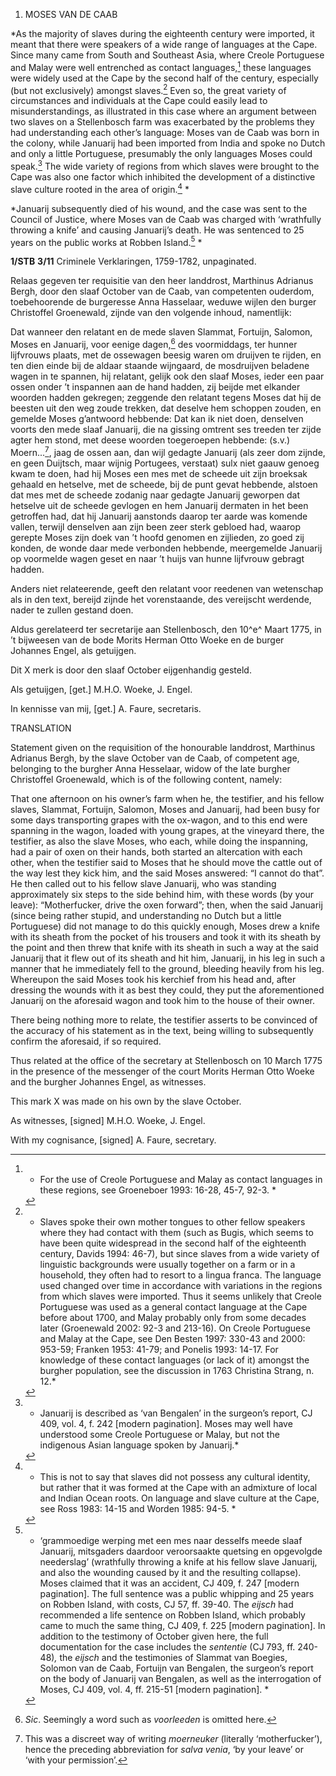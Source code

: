 1.  MOSES VAN DE CAAB

*As the majority of slaves during the eighteenth century were imported,
it meant that there were speakers of a wide range of languages at the
Cape. Since many came from South and Southeast Asia, where Creole
Portuguese and Malay were well entrenched as contact
languages,[^1] these languages were widely used at the Cape by the
second half of the century, especially (but not exclusively) amongst
slaves.[^2] Even so, the great variety of circumstances and
individuals at the Cape could easily lead to misunderstandings, as
illustrated in this case where an argument between two slaves on a
Stellenbosch farm was exacerbated by the problems they had understanding
each other’s language: Moses van de Caab was born in the colony, while
Januarij had been imported from India and spoke no Dutch and only a
little Portuguese, presumably the only languages Moses could
speak.[^3] The wide variety of regions from which slaves were
brought to the Cape was also one factor which inhibited the development
of a distinctive slave culture rooted in the area of origin.[^4] *

*Januarij subsequently died of his wound, and the case was sent to the
Council of Justice, where Moses van de Caab was charged with ‘wrathfully
throwing a knife’ and causing Januarij’s death. He was sentenced to 25
years on the public works at Robben Island.[^5] *

**1/STB** **3/11** Criminele Verklaringen, 1759-1782, unpaginated.

Relaas gegeven ter requisitie van den heer landdrost, Marthinus Adrianus
Bergh, door den slaaf October van de Caab, van competenten ouderdom,
toebehoorende de burgeresse Anna Hasselaar, weduwe wijlen den burger
Christoffel Groenewald, zijnde van den volgende inhoud, namentlijk:

Dat wanneer den relatant en de mede slaven Slammat, Fortuijn, Salomon,
Moses en Januarij, voor eenige dagen,[^6] des voormiddags, ter hunner
lijfvrouws plaats, met de ossewagen beesig waren om druijven te rijden,
en ten dien einde bij de aldaar staande wijngaard, de mosdruijven
beladene wagen in te spannen, hij relatant, gelijk ook den slaaf Moses,
ieder een paar ossen onder ’t inspannen aan de hand hadden, zij beijde
met elkander woorden hadden gekregen; zeggende den relatant tegens Moses
dat hij de beesten uit den weg zoude trekken, dat deselve hem schoppen
zouden, en gemelde Moses g’antwoord hebbende: Dat kan ik niet doen,
denselven voorts den mede slaaf Januarij, die na gissing omtrent ses
treeden ter zijde agter hem stond, met deese woorden toegeroepen
hebbende: (s.v.) Moern...[^7], jaag de ossen aan, dan wijl gedagte
Januarij (als zeer dom zijnde, en geen Duijtsch, maar wijnig Portugees,
verstaat) sulx niet gaauw genoeg kwam te doen, had hij Moses een mes met
de scheede uit zijn broeksak gehaald en hetselve, met de scheede, bij de
punt gevat hebbende, alstoen dat mes met de scheede zodanig naar gedagte
Januarij geworpen dat hetselve uit de scheede gevlogen en hem Januarij
dermaten in het been getroffen had, dat hij Januarij aanstonds daarop
ter aarde was komende vallen, terwijl denselven aan zijn been zeer sterk
gebloed had, waarop gerepte Moses zijn doek van ’t hoofd genomen en
zijlieden, zo goed zij konden, de wonde daar mede verbonden hebbende,
meergemelde Januarij op voormelde wagen geset en naar ’t huijs van hunne
lijfvrouw gebragt hadden.

Anders niet relateerende, geeft den relatant voor reedenen van
wetenschap als in den text, bereijd zijnde het vorenstaande, des
vereijscht werdende, nader te zullen gestand doen.

Aldus gerelateerd ter secretarije aan Stellenbosch, den 10^e^ Maart
1775, in ’t bijweesen van de bode Morits Herman Otto Woeke en de burger
Johannes Engel, als getuijgen.

Dit X merk is door den slaaf October eijgenhandig gesteld.

Als getuijgen, \[get.\] M.H.O. Woeke, J. Engel.

In kennisse van mij, \[get.\] A. Faure, secretaris.

TRANSLATION

Statement given on the requisition of the honourable landdrost,
Marthinus Adrianus Bergh, by the slave October van de Caab, of competent
age, belonging to the burgher Anna Hesselaar, widow of the late burgher
Christoffel Groenewald, which is of the following content, namely:

That one afternoon on his owner’s farm when he, the testifier, and his
fellow slaves, Slammat, Fortuijn, Salomon, Moses and Januarij, had been
busy for some days transporting grapes with the ox-wagon, and to this
end were spanning in the wagon, loaded with young grapes, at the
vineyard there, the testifier, as also the slave Moses, who each, while
doing the inspanning, had a pair of oxen on their hands, both started an
altercation with each other, when the testifier said to Moses that he
should move the cattle out of the way lest they kick him, and the said
Moses answered: “I cannot do that”. He then called out to his fellow
slave Januarij, who was standing approximately six steps to the side
behind him, with these words (by your leave): “Motherfucker, drive the
oxen forward”; then, when the said Januarij (since being rather stupid,
and understanding no Dutch but a little Portuguese) did not manage to do
this quickly enough, Moses drew a knife with its sheath from the pocket
of his trousers and took it with its sheath by the point and then threw
that knife with its sheath in such a way at the said Januarij that it
flew out of its sheath and hit him, Januarij, in his leg in such a
manner that he immediately fell to the ground, bleeding heavily from his
leg. Whereupon the said Moses took his kerchief from his head and, after
dressing the wounds with it as best they could, they put the
aforementioned Januarij on the aforesaid wagon and took him to the house
of their owner.

There being nothing more to relate, the testifier asserts to be
convinced of the accuracy of his statement as in the text, being willing
to subsequently confirm the aforesaid, if so required.

Thus related at the office of the secretary at Stellenbosch on 10 March
1775 in the presence of the messenger of the court Morits Herman Otto
Woeke and the burgher Johannes Engel, as witnesses.

This mark X was made on his own by the slave October.

As witnesses, \[signed\] M.H.O. Woeke, J. Engel.

With my cognisance, \[signed\] A. Faure, secretary.

[^1]: * For the use of Creole Portuguese and Malay as contact languages
    in these regions, see Groeneboer 1993: 16-28, 45-7, 92-3. *

[^2]: * Slaves spoke their own mother tongues to other fellow speakers
    where they had contact with them (such as Bugis, which seems to have
    been quite widespread in the second half of the eighteenth century,
    Davids 1994: 46-7), but since slaves from a wide variety of
    linguistic backgrounds were usually together on a farm or in a
    household, they often had to resort to a lingua franca. The language
    used changed over time in accordance with variations in the regions
    from which slaves were imported. Thus it seems unlikely that Creole
    Portuguese was used as a general contact language at the Cape before
    about 1700, and Malay probably only from some decades later
    (Groenewald 2002: 92-3 and 213-16). On Creole Portuguese and Malay
    at the Cape, see Den Besten 1997: 330-43 and 2000: 953-59; Franken
    1953: 41-79; and Ponelis 1993: 14-17. For knowledge of these contact
    languages (or lack of it) amongst the burgher population, see the
    discussion in 1763 Christina Strang, n. 12.*

[^3]: * Januarij is described as ‘van Bengalen’ in the surgeon’s report,
    CJ 409, vol. 4, f. 242 \[modern pagination\]. Moses may well have
    understood some Creole Portuguese or Malay, but not the indigenous
    Asian language spoken by Januarij.*

[^4]: * This is not to say that slaves did not possess any cultural
    identity, but rather that it was formed at the Cape with an
    admixture of local and Indian Ocean roots. On language and slave
    culture at the Cape, see Ross 1983: 14-15 and Worden 1985: 94-5. *

[^5]: * ‘grammoedige werping met een mes naar desselfs meede slaaf
    Januarij, mitsgaders daardoor veroorsaakte quetsing en opgevolgde
    neederslag’ (wrathfully throwing a knife at his fellow slave
    Januarij, and also the wounding caused by it and the resulting
    collapse). Moses claimed that it was an accident, CJ 409, f. 247
    \[modern pagination\]. The full sentence was a public whipping and
    25 years on Robben Island, with costs, CJ 57, ff. 39-40. The
    *eijsch* had recommended a life sentence on Robben Island, which
    probably came to much the same thing, CJ 409, f. 225 \[modern
    pagination\]. In addition to the testimony of October given here,
    the full documentation for the case includes the *sententie* (CJ
    793, ff. 240-48)*,* the *eijsch* and the testimonies of Slammat van
    Boegies, Solomon van de Caab, Fortuijn van Bengalen, the surgeon’s
    report on the body of Januarij van Bengalen, as well as the
    interrogation of Moses, CJ 409, vol. 4, ff. 215-51 \[modern
    pagination\]. *

[^6]:  *Sic*. Seemingly a word such as *voorleeden* is omitted here.

[^7]:  This was a discreet way of writing *moerneuker* (literally
    ‘motherfucker’), hence the preceding abbreviation for *salva venia*,
    ‘by your leave’ or ‘with your permission’.
